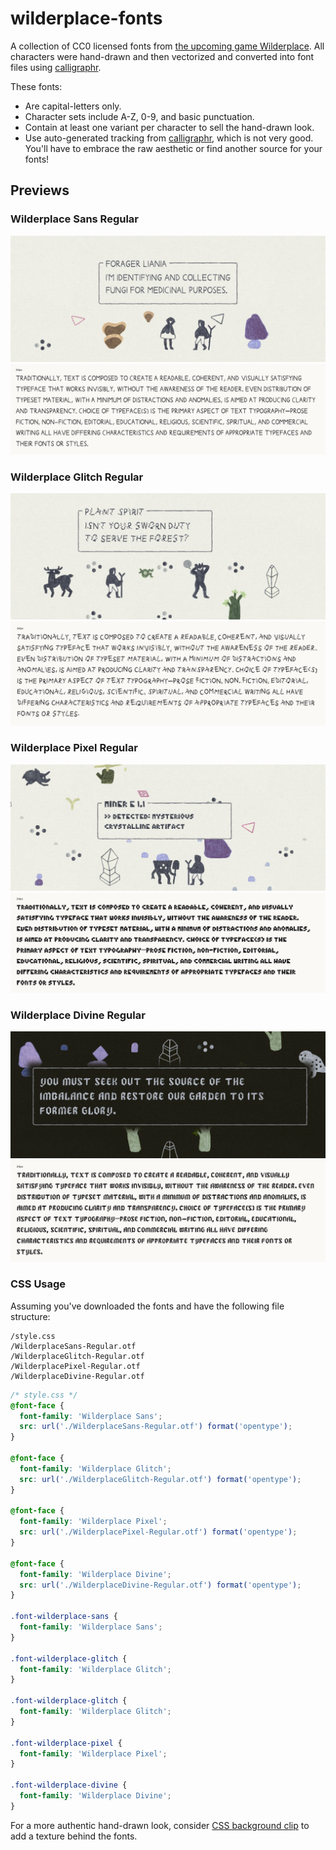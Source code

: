 # wilderplace-fonts

A collection of CC0 licensed fonts from [the upcoming game Wilderplace](https://store.steampowered.com/app/1769640/Wilderplace/). All characters were hand-drawn and then vectorized and converted into font files using [calligraphr](https://www.calligraphr.com/).

These fonts:
- Are capital-letters only.
- Character sets include A-Z, 0-9, and basic punctuation.
- Contain at least one variant per character to sell the hand-drawn look.
- Use auto-generated tracking from [calligraphr](https://www.calligraphr.com/), which is not very good. You'll have to embrace the raw aesthetic or find another source for your fonts!

## Previews
### Wilderplace Sans Regular

![divine-preview](assets/sample-sans-1.png)
![divine-preview-2](assets/sample-sans-2.png)

### Wilderplace Glitch Regular

![divine-preview](assets/sample-glitch-1.png)
![divine-preview-2](assets/sample-glitch-2.png)

### Wilderplace Pixel Regular

![divine-preview](assets/sample-pixel-1.png)
![divine-preview-2](assets/sample-pixel-2.png)

### Wilderplace Divine Regular

![divine-preview](assets/sample-divine-1.png)
![divine-preview-2](assets/sample-divine-2.png)

### CSS Usage

Assuming you've downloaded the fonts and have the following file structure:

```
/style.css
/WilderplaceSans-Regular.otf
/WilderplaceGlitch-Regular.otf
/WilderplacePixel-Regular.otf
/WilderplaceDivine-Regular.otf
```

```css
/* style.css */
@font-face {
  font-family: 'Wilderplace Sans';
  src: url('./WilderplaceSans-Regular.otf') format('opentype');
}

@font-face {
  font-family: 'Wilderplace Glitch';
  src: url('./WilderplaceGlitch-Regular.otf') format('opentype');
}

@font-face {
  font-family: 'Wilderplace Pixel';
  src: url('./WilderplacePixel-Regular.otf') format('opentype');
}

@font-face {
  font-family: 'Wilderplace Divine';
  src: url('./WilderplaceDivine-Regular.otf') format('opentype');
}

.font-wilderplace-sans {
  font-family: 'Wilderplace Sans';
}

.font-wilderplace-glitch {
  font-family: 'Wilderplace Glitch';
}

.font-wilderplace-glitch {
  font-family: 'Wilderplace Glitch';
}

.font-wilderplace-pixel {
  font-family: 'Wilderplace Pixel';
}

.font-wilderplace-divine {
  font-family: 'Wilderplace Divine';
}
```

For a more authentic hand-drawn look, consider [CSS background clip](https://developer.mozilla.org/en-US/docs/Web/CSS/background-clip) to add a texture behind the fonts.
